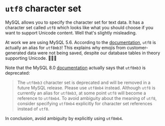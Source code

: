 # `utf8` character set

MySQL allows you to specify the character set for text data. It has a
character set called `utf8` which looks like what you should choose if you
want to support Unicode content. Well that's slightly misleading.

At work we are using MySQL 5.6. According to the [documentation](https://dev.mysql.com/doc/refman/5.6/en/charset-unicode-utf8.html),
`utf8` is actually an alias for `utf8mb3`! This explains why emojis from
customer-generated data were not being saved, despite our database tables
in theory supporting Unicode. 🤦🏽‍♂️

Note that the MySQL 8.0 [documentation](https://dev.mysql.com/doc/refman/8.0/en/charset-unicode-utf8.html)
actually says that `utf8mb3` is deprecated:

> The `utf8mb3` character set is deprecated and will be removed in a future
> MySQL release. Please use `utf8mb4` instead. Although `utf8` is currently
> an alias for `utf8mb3`, at some point `utf8` will become a reference to
> `utf8mb4`. To avoid ambiguity about the meaning of `utf8`, consider
> specifying `utf8mb4` explicitly for character set references instead of
> `utf8`.

In conclusion, avoid ambiguity by explicitly using `utf8mb4`.
